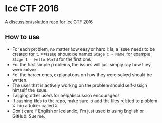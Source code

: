 # Ice CTF 2016
A discussion/solution repo for Ice CTF 2016

## How to use
* For each problem, no matter how easy or hard it is, a issue needs to be created for it. **Issue should be named `Stage X - Name`, for example `Stage 1 - Hello World` for the first one.
* For the first simple problems, the issues will just simply say how they were solved.
* For the harder ones, explanations on how they were solved should be written.
* The user that is actively working on the problem should self-assign himself the issue.
* Tagging other users for help/discussion encouraged!
* If pushing files to the repo, make sure to add the files related to problem X into a folder called X
* Don't care if English or Icelandic, I'm just used to using English on GitHub. Sue me.
